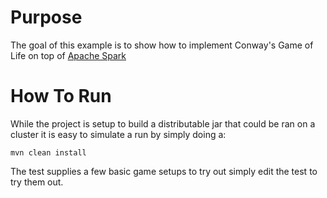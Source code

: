 # Purpose

The goal of this example is to show how to implement Conway's Game of Life on top of [Apache Spark](http://spark.apache.org/)


# How To Run

While the project is setup to build a distributable jar that could be ran on a cluster it is easy to simulate a run by simply doing a: 

```
mvn clean install
```

The test supplies a few basic game setups to try out simply edit the test to try them out.